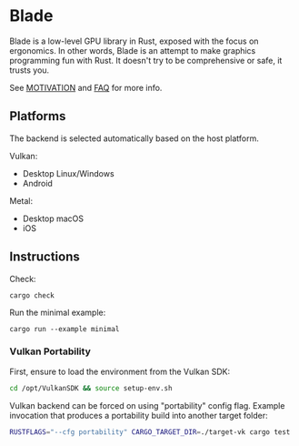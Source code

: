 # Blade

Blade is a low-level GPU library in Rust, exposed with the focus on ergonomics.
In other words, Blade is an attempt to make graphics programming fun with Rust.
It doesn't try to be comprehensive or safe, it trusts you.

See [MOTIVATION](MOTIVATION.md) and [FAQ](FAQ.md) for more info.

## Platforms

The backend is selected automatically based on the host platform.

Vulkan:
- Desktop Linux/Windows
- Android

Metal:
- Desktop macOS
- iOS

## Instructions

Check:
```
cargo check
```
Run the minimal example:
```
cargo run --example minimal
```

### Vulkan Portability

First, ensure to load the environment from the Vulkan SDK:
```bash
cd /opt/VulkanSDK && source setup-env.sh
```

Vulkan backend can be forced on using "portability" config flag. Example invocation that produces a portability build into another target folder:
```bash
RUSTFLAGS="--cfg portability" CARGO_TARGET_DIR=./target-vk cargo test
```
